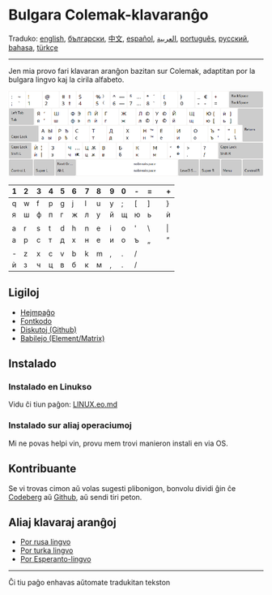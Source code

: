 # Bulgara Colemak-klavaranĝo

Traduko: [english](README.md), [български](README.bg.md), [中文](README.zh-CN.md), [español](README.es.md), [العربية](README.ar.md), [português](README.pt.md), [русский](README.ru.md), [bahasa](README.id.md), [türkçe](README.tr.md)

---

Jen mia provo fari klavaran aranĝon bazitan sur Colemak, adaptitan por la bulgara lingvo kaj la cirila alfabeto.

![Antaŭrigardu la bulgaran Colemak](./media/preview.png)

| 1 | 2 | 3 | 4 | 5 | 6 | 7 | 8 | 9 | 0 | - | = |   | + |
|:- |:- |:- |:- |:- |:- |:- |:- |:- |:- |:- |:- |:- |:- |
| q | w | f | p | g | j | l | u | y | ; |\[ |\] |   |\} |
| я | ш | ф | п | г | ж | л | у | й | щ | ю | ь |   | ѝ |
|   |   |   |   |   |   |   |   |   |   |   |   |   |   |
| a | r | s | t | d | h | n | e | i | o | ' |\\ |   |\| |
| а | р | с | т | д | х | н | е | и | о | ъ | „ |   | “ |
|   |   |   |   |   |   |   |   |   |   |   |   |   |   |
| - | z | x | c | v | b | k | m | , | . | / |   |   |   |
| ѝ | з | ч | ц | в | б | к | м | , | . | / |   |   |   |

## Ligiloj

* [Hejmpaĝo](https://salif.github.io/colemak-bg/)
* [Fontkodo](https://codeberg.org/salif/colemak-bg)
* [Diskutoj (Github)](https://github.com/salif/colemak-bg/discussions)
* [Babilejo (Element/Matrix)](https://matrix.to/#/#salif-colemak:mozilla.org)

## Instalado

### Instalado en Linukso

Vidu ĉi tiun paĝon: [LINUX.eo.md](./LINUX.eo.md)

### Instalado sur aliaj operaciumoj

Mi ne povas helpi vin, provu mem trovi manieron instali en via OS.

## Kontribuante

Se vi trovas cimon aŭ volas sugesti plibonigon, bonvolu dividi ĝin ĉe [Codeberg] aŭ [Github], aŭ sendi tiri peton.

[Github]: https://github.com/salif/colemak-bg/discussions
[Codeberg]: https://codeberg.org/salif/colemak-bg/issues

## Aliaj klavaraj aranĝoj

* [Por rusa lingvo](https://salif.github.io/colemak-ru/)
* [Por turka lingvo](https://salif.github.io/colemak-tr/)
* [Por Esperanto-lingvo](https://salif.github.io/colemak-eo/)

---

Ĉi tiu paĝo enhavas aŭtomate tradukitan tekston

